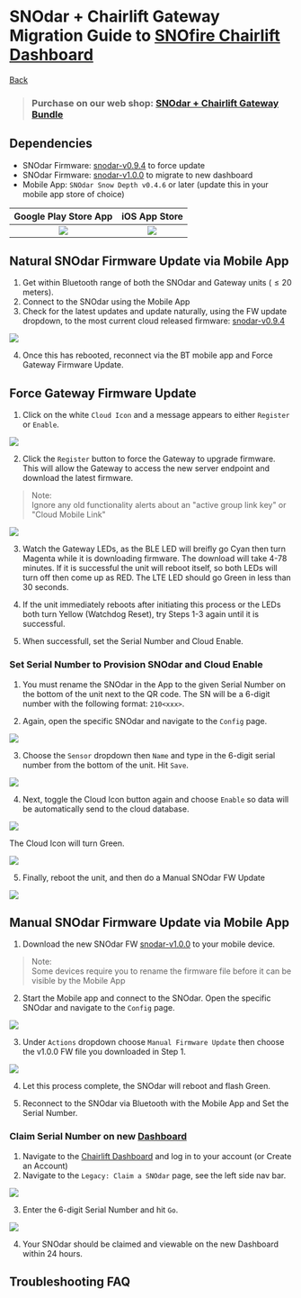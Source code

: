 # SNOdar + Chairlift Gateway Migration Guide to [SNOfire Chairlift Dashboard](chairlift.snofire.io)

[Back](../)

> ### **Purchase on our web shop: [SNOdar + Chairlift Gateway Bundle](https://sensorlogic.store/collections/snow-science-instrumentation/products/snodar-chairlift-gateway?variant=42569883025563)**

## Dependencies

- SNOdar Firmware: [snodar-v0.9.4](https://github.com/SensorLogicInc/snodar-releases/releases/tag/0.9.4-beta) to force update
- SNOdar Firmware: [snodar-v1.0.0](https://www.dropbox.com/s/lmt0zs7a14w5snn/snodar_secure_dfu_esb_v1.0.0.zip?dl=1) to migrate to new dashboard
- Mobile App: `SNOdar Snow Depth v0.4.6` or later (update this in your mobile app store of choice)

Google Play Store App                                                                                  |  iOS App Store
:----------------------------------------------------------------------------------------------:|:----------------------------------------------------------------------------------:
[![](../assets/images/google-play-badge.png)](https://play.google.com/store/apps/details?id=com.snodar)   | [![](../assets/images/apple-app-store-badge.png)](https://apps.apple.com/us/app/snodar/id1584974884)

## Natural SNOdar Firmware Update via Mobile App

1. Get within Bluetooth range of both the SNOdar and Gateway units ($\leq 20$ meters).
2. Connect to the SNOdar using the Mobile App
3. Check for the latest updates and update naturally, using the FW update dropdown, to the most current cloud released firmware: [snodar-v0.9.4](https://github.com/SensorLogicInc/snodar-releases/releases/tag/0.9.4-beta)

![](images/dfu_check_update.png)

4. Once this has rebooted, reconnect via the BT mobile app and Force Gateway Firmware Update.

## Force Gateway Firmware Update

1. Click on the white `Cloud Icon` and a message appears to either `Register` or `Enable`.

![](images/mobile_cloud_enable_1.PNG)

2. Click the `Register` button to force the Gateway to upgrade firmware. This will allow the Gateway to access the new server endpoint and download the latest firmware.

> Note:  
> Ignore any old functionality alerts about an "active group link key" or "Cloud Mobile Link"

![](images/mobile_cloud_register.PNG)

3. Watch the Gateway LEDs, as the BLE LED will breifly go Cyan then turn Magenta while it is downloading firmware. The download will take 4-78 minutes. If it is successful the unit will reboot itself, so both LEDs will turn off then come up as RED. The LTE LED should go Green in less than 30 seconds. 

4. If the unit immediately reboots after initiating this process or the LEDs both turn Yellow (Watchdog Reset), try Steps 1-3 again until it is successful.

5. When successfull, set the Serial Number and Cloud Enable.

### Set Serial Number to Provision SNOdar and Cloud Enable

1. You must rename the SNOdar in the App to the given Serial Number on the bottom of the unit next to the QR code. The SN will be a 6-digit number with the following format: `210<xxx>`.

2. Again, open the specific SNOdar and navigate to the `Config` page.

![](images/view_toolbar_config.png)

3. Choose the `Sensor` dropdown then `Name` and type in the 6-digit serial number from the bottom of the unit. Hit `Save`.

![](images/view_config_name.png)

4. Next, toggle the Cloud Icon button again and choose `Enable` so data will be automatically send to the cloud database.

![](images/mobile_cloud_enable_2.PNG)

The Cloud Icon will turn Green.

![](images/cloud_disable_enable.png)

5. Finally, reboot the unit, and then do a Manual SNOdar FW Update

![](images/snodar_restart.PNG)

## Manual SNOdar Firmware Update via Mobile App

1. Download the new SNOdar FW [snodar-v1.0.0](https://www.dropbox.com/s/lmt0zs7a14w5snn/snodar_secure_dfu_esb_v1.0.0.zip?dl=1) to your mobile device. 

> Note:   
> Some devices require you to rename the firmware file before it can be visible by the Mobile App

2. Start the Mobile app and connect to the SNOdar. Open the specific SNOdar and navigate to the `Config` page.

![](images/view_toolbar_config.png)

3. Under `Actions` dropdown choose `Manual Firmware Update` then choose the v1.0.0 FW file you downloaded in Step 1.

![](images/fw_manual_update.png)

4. Let this process complete, the SNOdar will reboot and flash Green.

5. Reconnect to the SNOdar via Bluetooth with the Mobile App and Set the Serial Number.

### Claim Serial Number on new [Dashboard](chairlift.snofire.io)

1. Navigate to the [Chairlift Dashboard](chairlift.snofire.io) and log in to your account (or Create an Account)
2. Navigate to the `Legacy: Claim a SNOdar` page, see the left side nav bar.

![](images/legacy_claim_snodar.png)

3. Enter the 6-digit Serial Number and hit `Go`.

![](images/legacy_claim_snodar_go.png)

4. Your SNOdar should be claimed and viewable on the new Dashboard within 24 hours.

## Troubleshooting FAQ